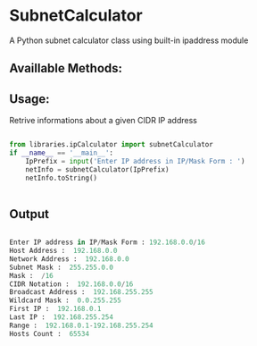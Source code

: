 # SubnetCalculator
A Python subnet calculator class using built-in ipaddress module

## Availlable Methods:

## Usage:

Retrive informations about a given CIDR IP address

``` python

from libraries.ipCalculator import subnetCalculator
if __name__ == '__main__':
    IpPrefix = input('Enter IP address in IP/Mask Form : ')
    netInfo = subnetCalculator(IpPrefix)
    netInfo.toString()
    
```

## Output

```python

Enter IP address in IP/Mask Form : 192.168.0.0/16
Host Address :  192.168.0.0
Network Address :  192.168.0.0
Subnet Mask :  255.255.0.0
Mask :  /16
CIDR Notation :  192.168.0.0/16
Broadcast Address :  192.168.255.255
Wildcard Mask :  0.0.255.255
First IP :  192.168.0.1
Last IP :  192.168.255.254
Range :  192.168.0.1-192.168.255.254
Hosts Count :  65534

```
